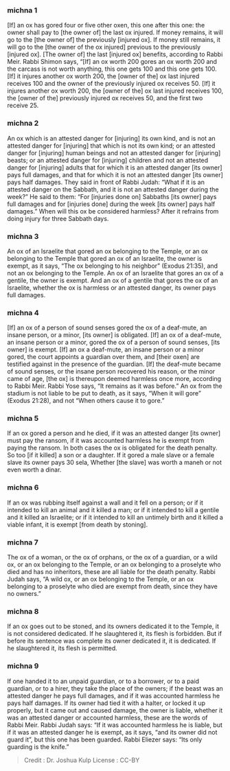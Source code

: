 
### michna 1
[If] an ox has gored four or five other oxen, this one after this one: the owner shall pay to [the owner of] the last ox injured. If money remains, it will go to the [the owner of] the previously [injured ox]. If money still remains, it will go to the [the owner of the ox injured] previous to the previously [injured ox]. [The owner of] the last [injured ox] benefits, according to Rabbi Meir. Rabbi Shimon says, “[If] an ox worth 200 gores an ox worth 200 and the carcass is not worth anything, this one gets 100 and this one gets 100. [If] it injures another ox worth 200, the [owner of the] ox last injured receives 100 and the owner of the previously injured ox receives 50. [If] it injures another ox worth 200, the [owner of the] ox last injured receives 100, the [owner of the] previously injured ox receives 50, and the first two receive 25.

### michna 2
An ox which is an attested danger for [injuring] its own kind, and is not an attested danger for [injuring] that which is not its own kind; or an attested danger for [injuring] human beings and not an attested danger for [injuring] beasts; or an attested danger for [injuring] children and not an attested danger for [injuring] adults that for which it is an attested danger [its owner] pays full damages, and that for which it is not an attested danger [its owner] pays half damages. They said in front of Rabbi Judah: “What if it is an attested danger on the Sabbath, and it is not an attested danger during the week?” He said to them:  “For [injuries done on] Sabbaths [its owner] pays full damages and for [injuries done] during the week [its owner] pays half damages.” When will this ox be considered harmless? After it refrains from doing injury for three Sabbath days.

### michna 3
An ox of an Israelite that gored an ox belonging to the Temple, or an ox belonging to the Temple that gored an ox of an Israelite, the owner is exempt, as it says, “The ox belonging to his neighbor” (Exodus 21:35), and not an ox belonging to the Temple. An ox of an Israelite that gores an ox of a gentile, the owner is exempt. And an ox of a gentile that gores the ox of an Israelite, whether the ox is harmless or an attested danger, its owner pays full damages.

### michna 4
[If] an ox of a person of sound senses gored the ox of a deaf-mute, an insane person, or a minor, [its owner] is obligated. [If] an ox of a deaf-mute, an insane person or a minor, gored the ox of a person of sound senses, [its owner] is exempt. [If] an ox a deaf-mute, an insane person or a minor gored, the court appoints a guardian over them, and [their oxen] are testified against in the presence of the guardian. [If] the deaf-mute became of sound senses, or the insane person recovered his reason, or the minor came of age, [the ox] is thereupon deemed harmless once more, according to Rabbi Meir. Rabbi Yose says, “It remains as it was before.” An ox from the stadium is not liable to be put to death, as it says, “When it will gore” (Exodus 21:28), and not “When others cause it to gore.”

### michna 5
If an ox gored a person and he died, if it was an attested danger [its owner] must pay the ransom, if it was accounted harmless he is exempt from paying the ransom. In both cases the ox is obligated for the death penalty. So too [if it killed] a son or a daughter. If it gored a male slave or a female slave its owner pays 30 sela, Whether [the slave] was worth a maneh or not even worth a dinar.

### michna 6
If an ox was rubbing itself against a wall and it fell on a person; or if it intended to kill an animal and it killed a man; or if it intended to kill a gentile and it killed an Israelite; or if it intended to kill an untimely birth and it killed a viable infant, it is exempt [from death by stoning].

### michna 7
The ox of a woman, or the ox of orphans, or the ox of a guardian, or a wild ox, or an ox belonging to the Temple, or an ox belonging to a proselyte who died and has no inheritors, these are all liable for the death penalty. Rabbi Judah says, “A wild ox, or an ox belonging to the Temple, or an ox belonging to a proselyte who died are exempt from death, since they have no owners.”

### michna 8
If an ox goes out to be stoned, and its owners dedicated it to the Temple, it is not considered dedicated. If he slaughtered it, its flesh is forbidden. But if before its sentence was complete its owner dedicated it, it is dedicated. If he slaughtered it, its flesh is permitted.

### michna 9
If one handed it to an unpaid guardian, or to a borrower, or to a paid guardian, or to a hirer, they take the place of the owners; if the beast was an attested danger he pays full damages, and if it was accounted harmless he pays half damages. If its owner had tied it with a halter, or locked it up properly, but it came out and caused damage, the owner is liable, whether it was an attested danger or accounted harmless, these are the words of Rabbi Meir. Rabbi Judah says:  “If it was accounted harmless he is liable, but if it was an attested danger he is exempt, as it says, “and its owner did not guard it”, but this one has been guarded. Rabbi Eliezer says:  “Its only guarding is the knife.”

>Credit : Dr. Joshua Kulp
>License : CC-BY